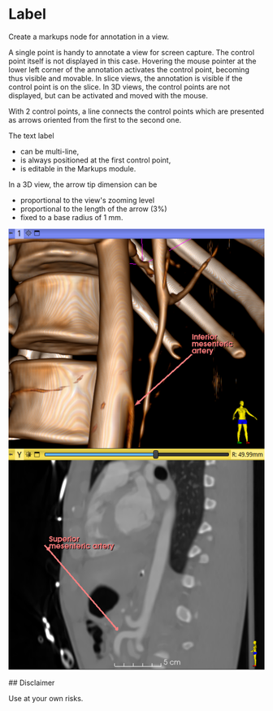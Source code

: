 # Label

Create a markups node for annotation in a view.

A single point is handy to annotate a view for screen capture. The control point itself is not displayed in this case. Hovering the mouse pointer at the lower left corner of the annotation activates the control point, becoming thus visible and movable. In slice views, the annotation is visible if the control point is on the slice. In 3D views, the control points are not displayed, but can be activated and moved with the mouse.

With 2 control points, a line connects the control points which are presented as arrows oriented from the first to the second one.

The text label

 - can be multi-line,
 - is always positioned at the first control point,
 - is editable in the Markups module.

In a 3D view, the arrow tip dimension can be

 - proportional to the view's zooming level
 - proportional to the length of the arrow (3%)
 - fixed to a base radius of 1 mm.

![3DView](Label_0.png)


## Disclaimer

Use at your own risks.

